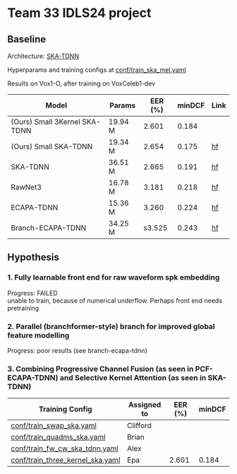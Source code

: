 # Team 33 IDLS24 project

## Baseline

Architecture: [SKA-TDNN](https://arxiv.org/abs/2204.01005)  

Hyperparams and training configs at [conf/train_ska_mel.yaml](conf/train_ska_mel.yaml)

Results on Vox1-O, after training on VoxCeleb1-dev

|Model| Params |EER (%) | minDCF| Link |
|---------|---------|---------|-------|-------|
| (Ours) Small 3Kernel SKA-TDNN | 19.94 M |2.601 | 0.184 |||
| (Ours) Small SKA-TDNN | 19.34 M |2.654 | 0.175 | [hf](https://huggingface.co/alexgichamba/idls24_team33_vox1_ska_small) |
| SKA-TDNN | 36.51 M |2.665 | 0.191 | [hf](https://huggingface.co/alexgichamba/idls24_team33_baseline) |
| RawNet3 | 16.78 M |3.181 | 0.218 | [hf](https://huggingface.co/alexgichamba/idls24_team33_vox1_rawnet3) |
| ECAPA-TDNN | 15.36 M |3.260 | 0.224 | [hf](https://huggingface.co/alexgichamba/idls24_team33_vox1_ecapa) |
| Branch-ECAPA-TDNN | 34.25 M |s3.525 | 0.243 | [hf](https://huggingface.co/alexgichamba/idls24_team33_vox1_branch_ecapa) |

## Hypothesis
### 1. Fully learnable front end for raw waveform spk embedding
Progress: FAILED <br>
unable to train, because of numerical underflow. Perhaps front end needs pretraining

### 2. Parallel (branchformer-style) branch for improved global feature modelling
Progress: poor results (see branch-ecapa-tdnn)

### 3. Combining Progressive Channel Fusion (as seen in PCF-ECAPA-TDNN) and Selective Kernel Attention (as seen in SKA-TDNN)
|Training Config|Assigned to|EER (%) | minDCF|
|---------|---------|-------|-------|
|[conf/train_swap_ska.yaml](conf/train_swap_ska.yaml)|Clifford|||
|[conf/train_quadms_ska.yaml](conf/train_quadms_ska.yaml)|Brian|||
|[conf/train_fw_cw_ska_tdnn.yaml](conf/train_fw_cw_ska_tdnn.yaml)|Alex|||
|[conf/train_three_kernel_ska.yaml](conf/train_three_kernel_ska.yaml)|Epa|2.601|0.184|
